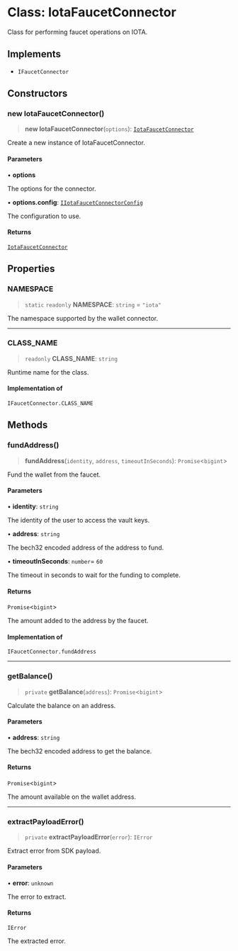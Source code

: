 # Class: IotaFaucetConnector

Class for performing faucet operations on IOTA.

## Implements

- `IFaucetConnector`

## Constructors

### new IotaFaucetConnector()

> **new IotaFaucetConnector**(`options`): [`IotaFaucetConnector`](IotaFaucetConnector.md)

Create a new instance of IotaFaucetConnector.

#### Parameters

• **options**

The options for the connector.

• **options.config**: [`IIotaFaucetConnectorConfig`](../interfaces/IIotaFaucetConnectorConfig.md)

The configuration to use.

#### Returns

[`IotaFaucetConnector`](IotaFaucetConnector.md)

## Properties

### NAMESPACE

> `static` `readonly` **NAMESPACE**: `string` = `"iota"`

The namespace supported by the wallet connector.

***

### CLASS\_NAME

> `readonly` **CLASS\_NAME**: `string`

Runtime name for the class.

#### Implementation of

`IFaucetConnector.CLASS_NAME`

## Methods

### fundAddress()

> **fundAddress**(`identity`, `address`, `timeoutInSeconds`): `Promise`\<`bigint`\>

Fund the wallet from the faucet.

#### Parameters

• **identity**: `string`

The identity of the user to access the vault keys.

• **address**: `string`

The bech32 encoded address of the address to fund.

• **timeoutInSeconds**: `number`= `60`

The timeout in seconds to wait for the funding to complete.

#### Returns

`Promise`\<`bigint`\>

The amount added to the address by the faucet.

#### Implementation of

`IFaucetConnector.fundAddress`

***

### getBalance()

> `private` **getBalance**(`address`): `Promise`\<`bigint`\>

Calculate the balance on an address.

#### Parameters

• **address**: `string`

The bech32 encoded address to get the balance.

#### Returns

`Promise`\<`bigint`\>

The amount available on the wallet address.

***

### extractPayloadError()

> `private` **extractPayloadError**(`error`): `IError`

Extract error from SDK payload.

#### Parameters

• **error**: `unknown`

The error to extract.

#### Returns

`IError`

The extracted error.

